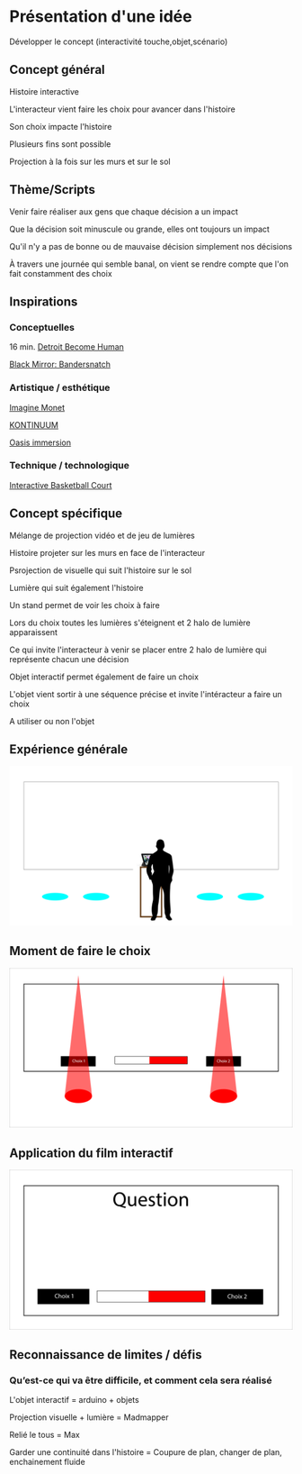 # Présentation d'une idée

Développer le concept (interactivité touche,objet,scénario)

## Concept général 
Histoire interactive

L'interacteur vient faire les choix pour avancer dans l'histoire

Son choix impacte l'histoire

Plusieurs fins sont possible

Projection à la fois sur les murs et sur le sol

## Thème/Scripts
Venir faire réaliser aux gens que chaque décision a un impact

Que la décision soit minuscule ou grande, elles ont toujours un impact

Qu'il n'y a pas de bonne ou de mauvaise décision simplement nos décisions

À travers une journée qui semble banal, on vient se rendre compte que l'on fait constamment des choix


## Inspirations 
### Conceptuelles 
16 min. [Detroit Become Human](https://www.youtube.com/watch?v=t3cLDDwLeJA)

[Black Mirror: Bandersnatch](https://www.youtube.com/watch?v=VNw9DAwp2Kk)

### Artistique / esthétique  
[Imagine Monet](https://artipelag.se/en/at-artipelag/imagine-monet-the-immersive-exhibition/)

[KONTINUUM](https://www.youtube.com/watch?v=J0eAyYpBJnw&t=89s)

[Oasis immersion](https://www.youtube.com/watch?v=FmGiMxb89Jg)


### Technique / technologique  
[Interactive Basketball Court](https://www.youtube.com/watch?v=LPBqB9O0gPo)

## Concept spécifique  

Mélange de projection vidéo et de jeu de lumières

Histoire projeter sur les murs en face de l'interacteur

Psrojection de visuelle qui suit l'histoire sur le sol

Lumière qui suit également l'histoire

Un stand permet de voir les choix à faire

Lors du choix toutes les lumières s'éteignent et 2 halo de lumière apparaissent

Ce qui invite l'interacteur à venir se placer entre 2 halo de lumière qui représente chacun une décision

Objet interactif permet également de faire un choix

L'objet vient sortir à une séquence précise et invite l'intéracteur a faire un choix

A utiliser ou non l'objet

## Expérience générale
![Exemple interaction](media/experience.png)

## Moment de faire le choix
![Exemple choix](media/choix.png)

## Application du film interactif
![Exemple app](media/app.png)

## Reconnaissance de limites / défis 

### Qu’est-ce qui va être difficile, et comment cela sera réalisé 

L'objet interactif = arduino + objets

Projection visuelle + lumière = Madmapper 

Relié le tous = Max

Garder une continuité dans l'histoire = Coupure de plan, changer de plan, enchainement fluide








